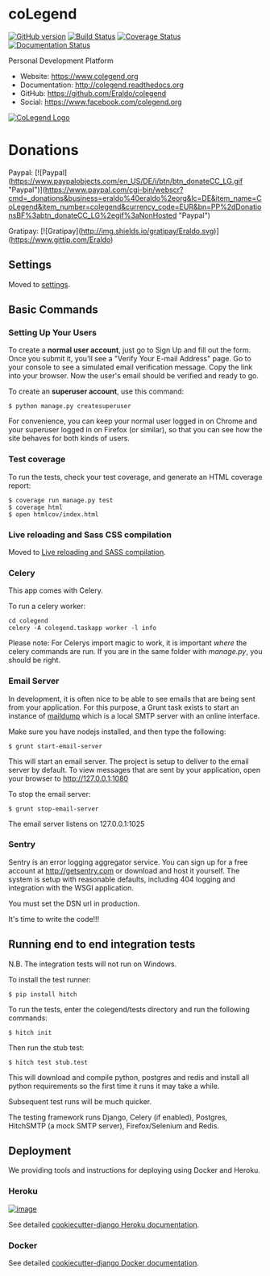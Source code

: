 coLegend
========

[![GitHub version](https://badge.fury.io/gh/Eraldo%2Fcolegend.svg)](http://badge.fury.io/gh/Eraldo%2Fcolegend)
[![Build Status](https://travis-ci.org/Eraldo/colegend.svg?branch=master)](https://travis-ci.org/Eraldo/colegend)
[![Coverage Status](https://img.shields.io/coveralls/Eraldo/colegend.svg)](https://coveralls.io/r/Eraldo/colegend)
[![Documentation Status](https://readthedocs.org/projects/colegend/badge/?version=latest)](https://readthedocs.org/projects/colegend/?badge=latest)

Personal Development Platform

-   Website: <https://www.colegend.org>
-   Documentation: <http://colegend.readthedocs.org>
-   GitHub: <https://github.com/Eraldo/colegend>
-   Social: <https://www.facebook.com/colegend.org>

[![CoLegend Logo](https://www.colegend.org/static/website/images/CoLegendLogo.png)](https://www.colegend.org)

Donations
=========

Paypal:
\[!\[Paypal\](<https://www.paypalobjects.com/en_US/DE/i/btn/btn_donateCC_LG.gif>
"Paypal")\](<https://www.paypal.com/cgi-bin/webscr?cmd=_donations&business=eraldo%40eraldo%2eorg&lc=DE&item_name=CoLegend&item_number=colegend&currency_code=EUR&bn=PP%2dDonationsBF%3abtn_donateCC_LG%2egif%3aNonHosted>
"Paypal")

Gratipay:
\[!\[Gratipay\](<http://img.shields.io/gratipay/Eraldo.svg>)\](<https://www.gittip.com/Eraldo>)

Settings
--------

Moved to
[settings](http://cookiecutter-django.readthedocs.org/en/latest/settings.html).

Basic Commands
--------------

### Setting Up Your Users

To create a **normal user account**, just go to Sign Up and fill out the
form. Once you submit it, you'll see a "Verify Your E-mail Address"
page. Go to your console to see a simulated email verification message.
Copy the link into your browser. Now the user's email should be verified
and ready to go.

To create an **superuser account**, use this command:

    $ python manage.py createsuperuser

For convenience, you can keep your normal user logged in on Chrome and
your superuser logged in on Firefox (or similar), so that you can see
how the site behaves for both kinds of users.

### Test coverage

To run the tests, check your test coverage, and generate an HTML
coverage report:

    $ coverage run manage.py test
    $ coverage html
    $ open htmlcov/index.html

### Live reloading and Sass CSS compilation

Moved to [Live reloading and SASS
compilation](http://cookiecutter-django.readthedocs.org/en/latest/live-reloading-and-sass-compilation.html).

### Celery

This app comes with Celery.

To run a celery worker:

``` {.sourceCode .bash}
cd colegend
celery -A colegend.taskapp worker -l info
```

Please note: For Celerys import magic to work, it is important *where*
the celery commands are run. If you are in the same folder with
*manage.py*, you should be right.

### Email Server

In development, it is often nice to be able to see emails that are being
sent from your application. For this purpose, a Grunt task exists to
start an instance of [maildump](https://github.com/ThiefMaster/maildump)
which is a local SMTP server with an online interface.

Make sure you have nodejs installed, and then type the following:

    $ grunt start-email-server

This will start an email server. The project is setup to deliver to the
email server by default. To view messages that are sent by your
application, open your browser to <http://127.0.0.1:1080>

To stop the email server:

    $ grunt stop-email-server

The email server listens on 127.0.0.1:1025

### Sentry

Sentry is an error logging aggregator service. You can sign up for a
free account at <http://getsentry.com> or download and host it yourself.
The system is setup with reasonable defaults, including 404 logging and
integration with the WSGI application.

You must set the DSN url in production.

It's time to write the code!!!

Running end to end integration tests
------------------------------------

N.B. The integration tests will not run on Windows.

To install the test runner:

    $ pip install hitch

To run the tests, enter the colegend/tests directory and run the
following commands:

    $ hitch init

Then run the stub test:

    $ hitch test stub.test

This will download and compile python, postgres and redis and install
all python requirements so the first time it runs it may take a while.

Subsequent test runs will be much quicker.

The testing framework runs Django, Celery (if enabled), Postgres,
HitchSMTP (a mock SMTP server), Firefox/Selenium and Redis.

Deployment
----------

We providing tools and instructions for deploying using Docker and
Heroku.

### Heroku

[![image](https://www.herokucdn.com/deploy/button.png)](https://heroku.com/deploy)

See detailed [cookiecutter-django Heroku
documentation](http://cookiecutter-django.readthedocs.org/en/latest/deployment-on-heroku.html).

### Docker

See detailed [cookiecutter-django Docker
documentation](http://cookiecutter-django.readthedocs.org/en/latest/deployment-with-docker.html).
